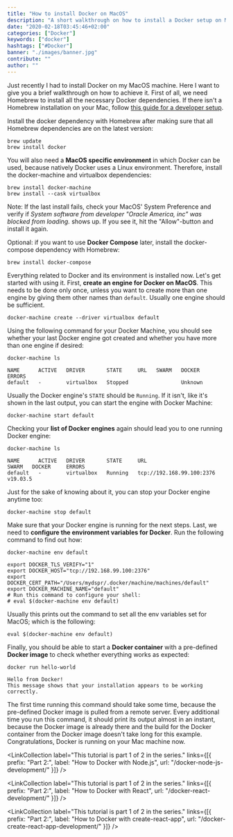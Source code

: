 ```yaml
---
title: "How to install Docker on MacOS"
description: "A short walkthrough on how to install a Docker setup on Mac / MacOS. When I had to install Docker myself, I wrote everything down that's needed for the setup ..."
date: "2020-02-18T03:45:46+02:00"
categories: ["Docker"]
keywords: ["docker"]
hashtags: ["#Docker"]
banner: "./images/banner.jpg"
contribute: ""
author: ""
---
```


<Sponsorship />

Just recently I had to install Docker on my MacOS machine. Here I want to give you a brief walkthrough on how to achieve it. First of all, we need Homebrew to install all the necessary Docker dependencies. If there isn't a Homebrew installation on your Mac, follow [this guide for a developer setup](/developer-setup/).

Install the docker dependency with Homebrew after making sure that all Homebrew dependencies are on the latest version:

```text
brew update
brew install docker
```

You will also need a **MacOS specific environment** in which Docker can be used, because natively Docker uses a Linux environment. Therefore, install the docker-machine and virtualbox dependencies:

```text
brew install docker-machine
brew install --cask virtualbox
```

Note: If the last install fails, check your MacOS' System Preference and verify if *System software from developer "Oracle America, inc" was blocked from loading.* shows up. If you see it, hit the "Allow"-button and install it again.

Optional: if you want to use **Docker Compose** later, install the docker-compose dependency with Homebrew:

```text
brew install docker-compose
```

Everything related to Docker and its environment is installed now. Let's get started with using it. First, **create an engine for Docker on MacOS**. This needs to be done only once, unless you want to create more than one engine by giving them other names than `default`. Usually one engine should be sufficient.

```text
docker-machine create --driver virtualbox default
```

Using the following command for your Docker Machine, you should see whether your last Docker engine got created and whether you have more than one engine if desired:

```text
docker-machine ls

NAME      ACTIVE   DRIVER       STATE     URL   SWARM   DOCKER    ERRORS
default   -        virtualbox   Stopped                 Unknown
```

Usually the Docker engine's `STATE` should be `Running`. If it isn't, like it's shown in the last output, you can start the engine with Docker Machine:

```text
docker-machine start default
```

Checking your **list of Docker engines** again should lead you to one running Docker engine:

```text
docker-machine ls

NAME      ACTIVE   DRIVER       STATE     URL                         SWARM   DOCKER     ERRORS
default   -        virtualbox   Running   tcp://192.168.99.100:2376           v19.03.5
```

Just for the sake of knowing about it, you can stop your Docker engine anytime too:

```text
docker-machine stop default
```

Make sure that your Docker engine is running for the next steps. Last, we need to **configure the environment variables for Docker**. Run the following command to find out how:

```text
docker-machine env default

export DOCKER_TLS_VERIFY="1"
export DOCKER_HOST="tcp://192.168.99.100:2376"
export DOCKER_CERT_PATH="/Users/mydspr/.docker/machine/machines/default"
export DOCKER_MACHINE_NAME="default"
# Run this command to configure your shell:
# eval $(docker-machine env default)
```

Usually this prints out the command to set all the env variables set for MacOS; which is the following:

```text
eval $(docker-machine env default)
```

Finally, you should be able to start a **Docker container** with a pre-defined **Docker image** to check whether everything works as expected:

```text
docker run hello-world

Hello from Docker!
This message shows that your installation appears to be working correctly.
```

The first time running this command should take some time, because the pre-defined Docker image is pulled from a remote server. Every additional time you run this command, it should print its output almost in an instant, because the Docker image is already there and the build for the Docker container from the Docker image doesn't take long for this example. Congratulations, Docker is running on your Mac machine now.

<LinkCollection label="This tutorial is part 1 of 2 in the series." links={[{ prefix: "Part 2:", label: "How to Docker with Node.js", url: "/docker-node-js-development/" }]} />

<LinkCollection label="This tutorial is part 1 of 2 in the series." links={[{ prefix: "Part 2:", label: "How to Docker with React", url: "/docker-react-development/" }]} />

<LinkCollection label="This tutorial is part 1 of 2 in the series." links={[{ prefix: "Part 2:", label: "How to Docker with create-react-app", url: "/docker-create-react-app-development/" }]} />

<ReadMore label="Docker Cheatsheet" link="/docker-cheatsheet/" />